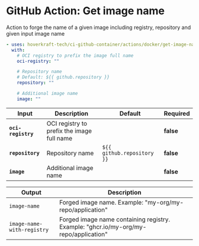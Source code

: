 <!-- start branding -->
<!-- end branding -->
<!-- start title -->

# GitHub Action: Get image name

<!-- end title -->
<!-- start badges -->
<!-- end badges -->
<!-- start description -->

Action to forge the name of a given image including registry, repository and given input image name

<!-- end description -->
<!-- start contents -->
<!-- end contents -->
<!-- start usage -->

```yaml
- uses: hoverkraft-tech/ci-github-container/actions/docker/get-image-name@v0.11.2
  with:
    # OCI registry to prefix the image full name
    oci-registry: ""

    # Repository name
    # Default: ${{ github.repository }}
    repository: ""

    # Additional image name
    image: ""
```

<!-- end usage -->
<!-- start inputs -->

| **Input**                     | **Description**                            | **Default**                           | **Required** |
| ----------------------------- | ------------------------------------------ | ------------------------------------- | ------------ |
| **<code>oci-registry</code>** | OCI registry to prefix the image full name |                                       | **false**    |
| **<code>repository</code>**   | Repository name                            | <code>${{ github.repository }}</code> | **false**    |
| **<code>image</code>**        | Additional image name                      |                                       | **false**    |

<!-- end inputs -->
<!-- start outputs -->

| **Output**                            | **Description**                                                                      |
| ------------------------------------- | ------------------------------------------------------------------------------------ |
| <code>image-name</code>               | Forged image name. Example: "my-org/my-repo/application"                             |
| <code>image-name-with-registry</code> | Forged image name containing registry. Example: "ghcr.io/my-org/my-repo/application" |

<!-- end outputs -->
<!-- start [.github/ghadocs/examples/] -->
<!-- end [.github/ghadocs/examples/] -->

